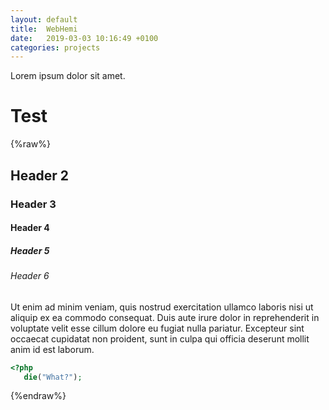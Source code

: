 ```yaml
---
layout: default
title:  WebHemi
date:   2019-03-03 10:16:49 +0100
categories: projects
---
```


Lorem ipsum dolor sit amet.

<!--more-->

# Test

{%raw%}
## Header 2
### Header 3
#### Header 4
##### Header 5
###### Header 6

Ut enim ad minim veniam, quis nostrud exercitation ullamco laboris nisi ut aliquip ex ea commodo consequat. Duis aute irure dolor in reprehenderit in voluptate velit esse cillum dolore eu fugiat nulla pariatur. Excepteur sint occaecat cupidatat non proident, sunt in culpa qui officia deserunt mollit anim id est laborum.
```php
<?php
   die("What?");
```
{%endraw%}
